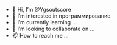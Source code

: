 - 👋 Hi, I’m @Ygsoutscore
- 👀 I’m interested in программирование
- 🌱 I’m currently learning ...
- 💞️ I’m looking to collaborate on ...
- 📫 How to reach me ...

<!---
Ygsoutscore/Ygsoutscore is a ✨ special ✨ repository because its `README.md` (this file) appears on your GitHub profile.
You can click the Preview link to take a look at your changes.
--->
